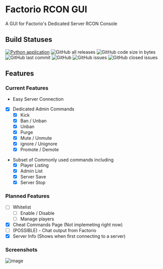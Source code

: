 # Factorio RCON GUI

A GUI for Factorio's Dedicated Server RCON Console


Build Statuses
--------------
[![Python application](https://github.com/ComputerComa/Facotorio-rcon-gui/actions/workflows/python-app.yml/badge.svg)](https://github.com/ComputerComa/Facotorio-rcon-gui/actions/workflows/python-app.yml)  ![GitHub all releases](https://img.shields.io/github/downloads/ComputerComa/Facotorio-rcon-gui/total?style=plastic)  ![GitHub code size in bytes](https://img.shields.io/github/languages/code-size/ComputerComa/Facotorio-rcon-gui?style=plastic)  ![GitHub last commit](https://img.shields.io/github/last-commit/ComputerComa/Facotorio-rcon-gui?style=plastic)  ![GitHub](https://img.shields.io/github/license/ComputerComa/Facotorio-rcon-gui?style=plastic)  ![GitHub issues](https://img.shields.io/github/issues-raw/ComputerComa/Facotorio-rcon-gui?style=plastic)  ![GitHub closed issues](https://img.shields.io/github/issues-closed/ComputerComa/Facotorio-rcon-gui?style=plastic)

## Features

### Current Features

- Easy Server Connection
- [X] Dedicated Admin Commands
  - [X] Kick
  - [X] Ban / Unban
  - [X] Unban
  - [X] Purge
  - [X] Mute / Unmute
  - [X] ignore / Unignore
  - [X] Promote / Demote
- Subset of Commonly used commands including
  - [X] Player Listing
  - [X] Admin List
  - [X] Server Save
  - [X] Server Stop

### Planned Features

- [ ] Whitelist
  - [ ] Enable / Disable
  - [ ] Manage players
- [X] Cheat Commands Page (Not implemeting right now)
- [ ] (POSSIBLE) - Chat output from Factorio
- [X] Server Info (Shows when first connecting to a server)

### Screenshots

![image](https://user-images.githubusercontent.com/68386555/145589302-48f65f53-7240-4026-8291-d7ce85c5cf0f.png)




